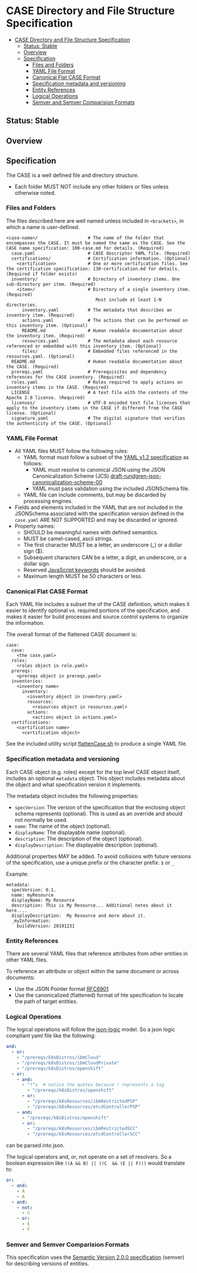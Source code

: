 # CASE Directory and File Structure Specification

- [CASE Directory and File Structure Specification](#case-directory-and-file-structure-specification)
  - [Status: Stable](#status-stable)
  - [Overview](#overview)
  - [Specification](#specification)
    - [Files and Folders](#files-and-folders)
    - [YAML File Format](#yaml-file-format)
    - [Canonical Flat CASE Format](#canonical-flat-case-format)
    - [Specification metadata and versioning](#specification-metadata-and-versioning)
    - [Entity References](#entity-references)
    - [Logical Operations](#logical-operations)
    - [Semver and Semver Comparision Formats](#semver-and-semver-comparision-formats)


## Status: Stable

## Overview

## Specification
The CASE is a well defined file and directory structure.
* Each folder MUST NOT include any other folders or files unless otherwise noted.

### Files and Folders
The files described here are well named unless included in `<brackets>`, in which a name is user-defined.
```
<case-name>/                   # The name of the folder that encompasses the CASE. It must be named the same as the CASE. See the CASE name specification: 100-case.md for details. (Required)
  case.yaml                    # CASE descriptor YAML file. (Required)
  certifications/              # Certification information. (Optional)
    <certification>            # One or more certification files. See the certification specification: 130-certification.md for details. (Required if folder exists)
  inventory/                   # Directory of inventory items. One sub-directory per item. (Required)
    <item>/                    # Directory of a single inventory item. (Required)
                                  Must include at least 1-N directories.
      inventory.yaml           # The metadata that describes an inventory item. (Required)
      actions.yaml             # The actions that can be performed on this inventory item. (Optional)
      README.md                # Human readable documentation about the inventory item. (Required)
      resources.yaml           # The metadata about each resource referenced or embedded with this inventory item. (Optional)
      files/                   # Embedded files referenced in the resources.yaml. (Optional)
  README.md                    # Human readable documentation about the CASE. (Required)
  prereqs.yaml                 # Prerequisites and dependency references for the CASE inventory. (Required)
  roles.yaml                   # Roles required to apply actions on inventory items in the CASE. (Required)
  LICENSE                      # A text file with the contents of the Apache 2.0 license. (Required)
  licenses/                    # UTF-8 encoded text file licenses that apply to the inventory items in the CASE if different from the CASE license. (Optional)
  signature.yaml               # The digital signature that verifies the authenticity of the CASE. (Optional)
```

### YAML File Format
* All YAML files MUST follow the following rules:
  * YAML format must follow a subset of the [YAML v1.2 specification](https://yaml.org/spec/1.2/spec.html) as follows:
    * YAML must resolve to canonical JSON using the JSON Canonicalization Scheme (JCS) [draft-rundgren-json-canonicalization-scheme-00](https://github.com/cyberphone/json-canonicalization)
    * YAML must pass validation using the included JSONSchema file.
  * YAML file can include comments, but may be discarded by processing engines.
* Fields and elements included in the YAML that are not included in the JSONSchema associated with the specification version defined in the `case.yaml` ARE NOT SUPPORTED and may be discarded or ignored.
* Property names:
  * SHOULD be meaningful names with defined semantics.
  * MUST be camel-cased, ascii strings.
  * The first character MUST be a letter, an underscore (_) or a dollar sign ($).
  * Subsequent characters CAN be a letter, a digit, an underscore, or a dollar sign.
  * Reserved [JavaScript keywords](https://docs.microsoft.com/en-us/previous-versions/visualstudio/visual-studio-2010/ttyab5c8(v=vs.100)) should be avoided.
  * Maximum length MUST be 50 characters or less.

### Canonical Flat CASE Format
Each YAML file includes a subset the of the CASE definition, which makes it easier to identify optional vs. required portions of the specification, and makes it easier for build processes and source control systems to organize the information.

The overall format of the flattened CASE document is:
```
case:
  case:
    <the case.yaml>
  roles:
    <roles object in role.yaml>
  prereqs:
    <prereqs object in prereqs.yaml>
  inventories:
    <inventory name>
      inventory:
        <inventory object in inventory.yaml>
        resources:
          <resources object in resources.yaml>
        actions:
          <actions object in actions.yaml>
  certifications:
    <certification name>
      <certification object>
```

See the included utility script [flattenCase.sh](utilities/flattenCase.sh) to produce a single YAML file.

### Specification metadata and versioning
Each CASE object (e.g. roles) except for the top level CASE object itself, includes an optional `metadata` object.  This object includes metadata about the object and what specification version it implements.

The metadata object includes the following properties:
  * `specVersion`:  The version of the specification that the enclosing object schema represents (optional).  This is used as an override and should not normally be used.
  * `name`:  The name of the object (optional). 
  * `displayName`:  The displayable name (optional).
  * `description`:  The description of the object (optional).
  * `displayDescription`:  The displayable description (optional).
  
Additional properties MAY be added.  To avoid collisions with future versions of the specification, use a unique prefix or the character prefix: `$` or `_`


Example:
```
metadata:
  specVersion: 0.1.
  name: myResource
  displayName: My Resource
  description: This is My Resource... Additional notes about it here....
  displayDescription:  My Resource and more about it.
  _myInformation:  
    buildVersion: 20191231
```

### Entity References
There are several YAML files that reference attributes from other entities in other YAML files.

To reference an attribute or object within the same document or across documents:
*  Use the JSON Pointer format [RFC6901](https://tools.ietf.org/html/rfc6901)
*  Use the canonicalized (flattened) format of hte specification to locate the path of target entities.

### Logical Operations
The logical operations will follow the [json-logic](http://jsonlogic.com/) model.  So a json logic compliant yaml file like the following: 
```yml
and: 
  - or:
    - "/prereqs/k8sDistros/ibmCloud"
    - "/prereqs/k8sDistros/ibmCloudPrivate"
    - "/prereqs/k8sDistros/openshift"
  - or:
    - and: 
      - "!":  # notice the quotes because ! represents a tag
        - "/prereqs/k8sDistros/openshift"
      - or: 
        - "/prereqs/k8sResources/ibmRestrictedPSP"
        - "/prereqs/k8sResources/etcdControllerPSP"
    - and: 
      - "/prereqs/k8sDistros/openshift"
      - or:
        - "/prereqs/k8sResources/ibmRestrictedSCC"
        - "/prereqs/k8sResources/etcdControllerSCC"
```
can be parsed into json.

The logical operators and, or, not operate on a set of resolvers.  So a boolean expression like `((A && B) || (!C  && (E || F)))` would translate to:

```yml
or:
  - and:
    - A
    - A
  - and:
    - not:
      - C
    - or:
      - E
      - F
```

### Semver and Semver Comparision Formats
This specification uses the [Semantic Version 2.0.0 specification](https://semver.org/) (semver) for describing versions of entities. 
